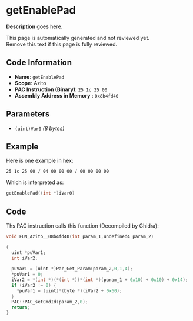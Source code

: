 # getEnablePad

**Description** goes here.

This page is automatically generated and not reviewed yet.<br>Remove this text if this page is fully reviewed.

## Code Information

- **Name**: `getEnablePad`
- **Scope**: Azito
- **PAC Instruction (Binary)**: `25 1c 25 00`
- **Assembly Address in Memory** : `0x8b4fd40`

## Parameters

- `(uint)Var0` *(8 bytes)*

## Example

Here is one example in hex:

```25 1c 25 00 / 04 00 00 00 / 00 00 00 00```

Which is interpreted as:

```c
getEnablePad((int *)iVar0)
```

## Code

Ths PAC instruction calls this function (Decompiled by Ghidra):

```c
void FUN_Azito__08b4fd40(int param_1,undefined4 param_2)

{
  uint *puVar1;
  int iVar2;
  
  puVar1 = (uint *)Pac_Get_Param(param_2,0,1,4);
  *puVar1 = 0;
  iVar2 = *(int *)(*(int *)(*(int *)(param_1 + 0x10) + 0x10) + 0x14);
  if (iVar2 != 0) {
    *puVar1 = (uint)*(byte *)(iVar2 + 0x60);
  }
  PAC::PAC_setCmdId(param_2,0);
  return;
}
```

